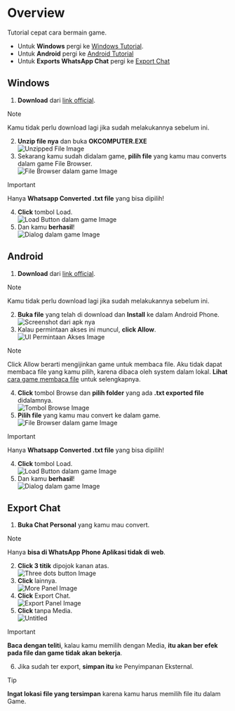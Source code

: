 # Overview

Tutorial cepat cara bermain game.

* Untuk **Windows** pergi ke [Windows Tutorial](#windows).
* Untuk **Android** pergi ke [Android Tutorial](#android)
* Untuk **Exports WhatsApp Chat** pergi ke [Export Chat](#export-chat)




## Windows
1. **Download** dari [link official](https://github.com/FunnyClowns/WhatsAppConverterGame/releases/download/v1.0/OKCOMPUTER.zip).<br>
> [!NOTE]
> Kamu tidak perlu download lagi jika sudah melakukannya sebelum ini.
2. **Unzip file nya** dan buka **OKCOMPUTER.EXE**<br>
![Unzipped File Image](https://github.com/user-attachments/assets/f5649911-98cd-4fe1-b272-49bd73bf594e)<br>
3. Sekarang kamu sudah didalam game, **pilih file** yang kamu mau converts dalam game File Browser.<br>
![File Browser dalam game Image](https://github.com/user-attachments/assets/e668f3e0-af62-40f4-824c-5de532106d22)<br>
> [!IMPORTANT]
> Hanya **Whatsapp Converted .txt file** yang bisa dipilih!
4. **Click** tombol Load. <br>
![Load Button dalam game Image](https://github.com/user-attachments/assets/d8d44cd5-487d-4d38-932b-4d31f277ae0c)<br>
5. Dan kamu **berhasil**!<br>
![Dialog dalam game Image](https://github.com/user-attachments/assets/d2a3e493-594a-4c2e-9cdf-b24e1fe390cb)<br>





## Android
1. **Download** dari [link official](https://github.com/FunnyClowns/WhatsAppConverterGame/releases/download/v1.0/OKCOMPUTER.zip).<br>
> [!NOTE]
> Kamu tidak perlu download lagi jika sudah melakukannya sebelum ini.
2. **Buka file** yang telah di download dan **Install** ke dalam Android Phone.<br>
![Screenshot dari apk nya](https://github.com/user-attachments/assets/754a8649-12b7-495a-9e7f-97cab6a61f12)<br>
3. Kalau permintaan akses ini muncul, **click Allow**.<br>
![UI Permintaan Akses Image](https://github.com/user-attachments/assets/4c0a7ab5-bbc3-4c4e-8a05-1e8abc471209)<br>
> [!NOTE]
> Click Allow berarti mengijinkan game untuk membaca file.
> Aku tidak dapat membaca file yang kamu pilih, karena dibaca oleh system dalam lokal.
> **Lihat** [cara game membaca file](https://github.com/FunnyClowns/WhatsAppConverterGame/blob/main/Assets/Scripts/Framework/FileBrowserController.cs) untuk selengkapnya.<br>
4. **Click** tombol Browse dan **pilih folder** yang ada **.txt exported file** didalamnya.<br>
![Tombol Browse Image](https://github.com/user-attachments/assets/032024ae-02a8-4943-a276-f8c99db9ab17)<br>
5. **Pilih file** yang kamu mau convert ke dalam game.<br>
![File Browser dalam game Image](https://github.com/user-attachments/assets/e668f3e0-af62-40f4-824c-5de532106d22)<br>
> [!IMPORTANT]
> Hanya **Whatsapp Converted .txt file** yang bisa dipilih!
4. **Click** tombol Load. <br>
![Load Button dalam game Image](https://github.com/user-attachments/assets/d8d44cd5-487d-4d38-932b-4d31f277ae0c)<br>
5. Dan kamu **berhasil**!<br>
![Dialog dalam game Image](https://github.com/user-attachments/assets/d2a3e493-594a-4c2e-9cdf-b24e1fe390cb)<br>



## Export Chat
1. **Buka Chat Personal** yang kamu mau convert. <br>
> [!NOTE]
> Hanya **bisa di WhatsApp Phone Aplikasi tidak di web**.
2. **Click 3 titik** dipojok kanan atas. <br>
![Three dots button Image](https://github.com/user-attachments/assets/184a7a32-3424-4b45-be25-ae26167a83af)<br>
3. **Click** lainnya.<br>
![More Panel Image](https://github.com/user-attachments/assets/0d17bacf-9afc-4ff3-b931-95e2492632d2)<br>
4. **Click** Export Chat.<br>
![Export Panel Image](https://github.com/user-attachments/assets/cfef8085-8133-4441-be06-a9b672858753)<br>
5. **Click** tanpa Media.<br>
![Untitled](https://github.com/user-attachments/assets/e6cad3b6-855a-4fe7-97aa-6762ec9a5b19)<br>
> [!IMPORTANT]
> **Baca dengan teliti**, kalau kamu memilih dengan Media, **itu akan ber efek pada file dan game tidak akan bekerja**.
6. Jika sudah ter export, **simpan itu** ke Penyimpanan Eksternal.
> [!TIP]
> **Ingat lokasi file yang tersimpan** karena kamu harus memilih file itu dalam Game.



